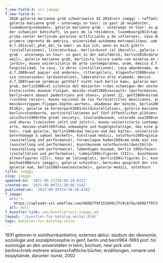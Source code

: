 ```yaml
---
f_new-field-3: urs jaeggi
f_new-field-4: >-
  2018 galerie marianne grob schwarzweiss XI 2014«urs jaeggi – raffaela zenoni»,
  galerie marianne grob – unterwegs on tour: zu gast im neimënster,
  luxembuorg«nomaden», galerie marianne grob - unterwegs on tour: zu gast bei
  der schweizer botschaft, im parc de la résidence, luxembuorg2013«tag traum»,
  prima center berlin«de paraísos artificiales y de infiernos», casa de la
  primera imprenta de américa, universidad autómoma metropolitana, uam, méxico
  d.f.2011«al\_pha\_be\_te oder: wo bin ich, wenn es mich gibt?»
  (installationen), literaturhaus, berlin«kunst ist überall», galerie marianne
  grob - unterwegs on tour: zu gast in der malzfabrik, berlin2010«darum oder
  weil», galerie marianne grob, berlin«la locura sueña con minerva en su
  jardin», museo universitario de arte contemporaneo, unam, méxico d.f.«la
  hospitalidad, la casa, la obra» (installationen), casa abandonada, méxico
  d.f.2009«auf papier und anderes», rittergallery, klagenfurt2008«una trayetoria
  sin concesiones» (präsentation), laboratorio arte alameda, méxico
  d.f.2007«warum jeremias gotthelf nicht nach berlin kam», galerie marianne
  grob, berlin2006«el silencio del desierto» («das schweigen der wüste»),
  historisches museum tlalpan, mexiko-stadt2005«assault» (performances),
  berlin«more abaout pedestrians and shoes», planet 22, genf2004«mirada viajera»
  («schöne reise»), museo nacional de los ferrocarrilles mexcicanos, puebla,
  mexiko«treppen.fliegen.köpfen.worten», akademie der künste, berlin2002«ikarus
  91102», galerie im körnerpark2001«bildinstallation», galerie marianne grob,
  berlin«standworte, wortinstallationen auf fünf öffentlichen plätzen»,
  solothurn1999«the great society», lovelandmuseum, colorado usa1998«entre ahora
  und ahora» («zwischen jetzt und jetzt»), museo universitario contemporanro de
  arte, mexiko-stadt1997«das unbewegte und kugelgestaltige, das eine grenze
  hat», raab galerie, berlin1996«das heisse und das kalte», universität
  bern«homage à samuel beckett», kunstraum medici, solothurn1995«gioia»
  (ausstellung und performance), forumclaque baden1994«am ende ein stein»
  (ausstellung und performance), kunstmuseum solothurn«bildwortbild»
  (ausstellung und performance), lebendiges museum, berlin 1993«faces»
  (installation und performance), lubmin1992«figuren (III)», kunstmuseum
  olten«figuren (II)», haus am lützowplatz, berlin1991«figuren I», kunstmuseum
  bochum1988«urs jaeggi», galerie schindler, bern«das gespräch der steine»,
  galerie noé, berlin1985«seelenstachel», galerie medici, solothurn
title: jaeggi
slug: jaeggi
updated-on: '2021-05-11T20:56:18.615Z'
created-on: '2021-05-06T22:30:06.314Z'
published-on: '2022-09-26T14:58:58.838Z'
f_image:
  url: >-
    https://uploads-ssl.webflow.com/60db7f9f151b09c27c0cb7da/60db7f9f151b09875a0cba42_jaeggi.jpg
  alt: null
f_kunstler-link: cms/kunstler/urs-jaeggi.md
layout: '[kunstler-fur-katalog-seite].html'
tags: kunstler-fur-katalog-seite
---
```


1931 geboren in solothurnbanklehre, externes abitur. studium der ökonomie, soziologie und sozialphilosophie in genf, berlin und bern1964-1993 prof. für soziologie an den universitäten in bern, bochum, new york und berlinschrieb mehrere wissenschaftliche bücher, erzählungen, romane und essaybände, darunter: kunst, 2002

